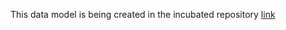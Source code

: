 This data model is being created in the incubated repository [link](https://github.com/smart-data-models/incubated/tree/master/RawWaterManagement/HydrolicSimulationOutput)